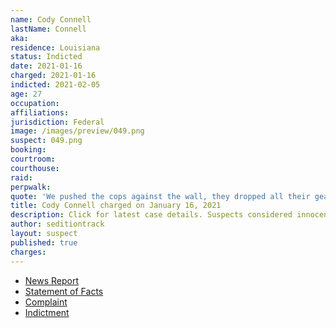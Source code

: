 ```yaml
---
name: Cody Connell
lastName: Connell
aka:
residence: Louisiana
status: Indicted
date: 2021-01-16
charged: 2021-01-16
indicted: 2021-02-05
age: 27
occupation:
affiliations:
jurisdiction: Federal
image: /images/preview/049.png
suspect: 049.png
booking:
courtroom:
courthouse:
raid:
perpwalk:
quote: 'We pushed the cops against the wall, they dropped all their gear and left'
title: Cody Connell charged on January 16, 2021
description: Click for latest case details. Suspects considered innocent until proven guilty.
author: seditiontrack
layout: suspect
published: true
charges:
---
```


- [News Report](https://www.knoe.com/2021/01/17/la-man-and-cousin-arrested-following-capitol-riot/)
- [Statement of Facts](https://www.justice.gov/opa/page/file/1355876/download)
- [Complaint](https://www.justice.gov/opa/page/file/1355881/download)
- [Indictment](https://www.justice.gov/usao-dc/case-multi-defendant/file/1366036/download)
